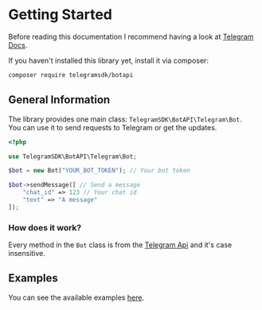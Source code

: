 # Getting Started
Before reading this documentation I recommend having a look at [Telegram Docs](https://core.telegram.org/bots/api).

If you haven't installed this library yet, install it via composer:
```bash
composer require telegramsdk/botapi
```

## General Information
The library provides one main class: `TelegramSDK\BotAPI\Telegram\Bot`.<br>
You can use it to send requests to Telegram or get the updates.

```php
<?php

use TelegramSDK\BotAPI\Telegram\Bot;

$bot = new Bot("YOUR_BOT_TOKEN"); // Your bot token

$bot->sendMessage([ // Send a message
    "chat_id" => 123 // Your chat id
    "text" => "A message"
]);
```

### How does it work?
Every method in the `Bot` class is from the [Telegram Api](https://core.telegram.org/bots/api#available-methods) and it's case insensitive.

## Examples
You can see the available examples [here](https://github.com/TelegramSDK/BotAPI/tree/main/examples).